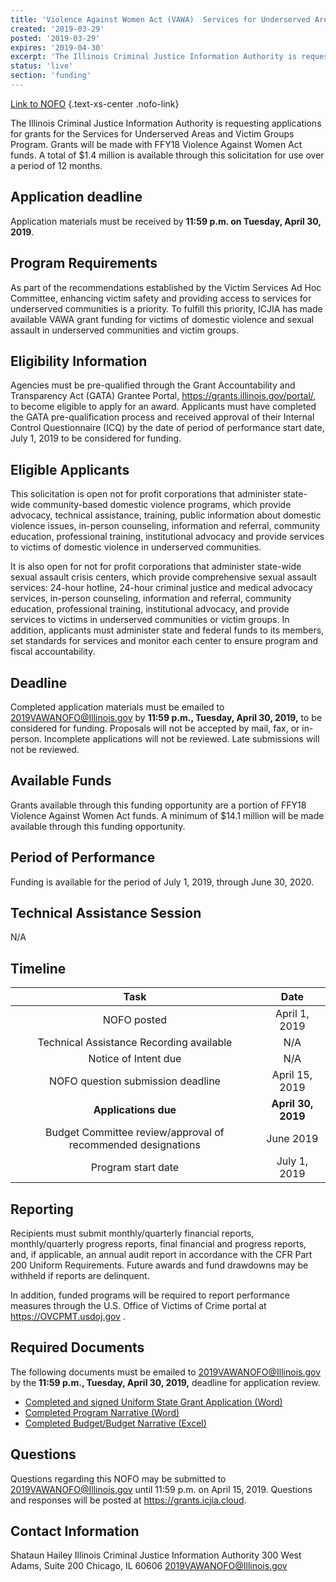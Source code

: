 ```yaml
---
title: 'Violence Against Women Act (VAWA)  Services for Underserved Areas & Victim Groups'
created: '2019-03-29'
posted: '2019-03-29'
expires: '2019-04-30'
excerpt: 'The Illinois Criminal Justice Information Authority is requesting applications for grants for the Services for Underserved Areas and Victim Groups Program. Grants will be made with FFY18 Violence Against Women Act funds. A total of $1.4 million is available through this solicitation for use over a period of 12 months. '
status: 'live'
section: 'funding'
---
```


[Link to NOFO](VAWANOFO.pdf) {.text-xs-center .nofo-link}

The Illinois Criminal Justice Information Authority is requesting applications for grants for the Services for Underserved Areas and Victim Groups Program. Grants will be made with FFY18 Violence Against Women Act funds. A total of $1.4 million is available through this solicitation for use over a period of 12 months. 

## Application deadline

 Application materials must be received by **11:59 p.m. on Tuesday, April 30, 2019**. 

## Program Requirements

As part of the recommendations established by the Victim Services Ad Hoc Committee, enhancing victim safety and providing access to services for underserved communities is a priority. To fulfill this priority, ICJIA has made available VAWA grant funding for victims of domestic violence and sexual assault in underserved communities and victim groups. 

## Eligibility Information

Agencies must be pre-qualified through the Grant Accountability and Transparency Act (GATA) Grantee Portal, https://grants.illinois.gov/portal/, to become eligible to apply for an award.  Applicants must have completed the GATA pre-qualification process and received approval of their Internal Control Questionnaire (ICQ) by the date of period of performance start date, July 1, 2019 to be considered for funding. 
	
## Eligible Applicants

This solicitation is open not for profit corporations that administer state-wide community-based domestic violence programs, which provide advocacy, technical assistance, training, public information about domestic violence issues, in-person counseling, information and referral, community education, professional training, institutional advocacy and provide services to victims of domestic violence in underserved communities.
	
It is also open for not for profit corporations that administer state-wide sexual assault crisis centers, which provide comprehensive sexual assault services: 24-hour hotline, 24-hour criminal justice and medical advocacy services, in-person counseling, information and referral, community education, professional training, institutional advocacy, and provide services to victims in underserved communities or victim groups.  In addition, applicants must administer state and federal funds to its members, set standards for services and monitor each center to ensure program and fiscal accountability. 

## Deadline

Completed application materials must be emailed to 2019VAWANOFO@Illinois.gov by **11:59 p.m., Tuesday, April 30, 2019,** to be considered for funding. Proposals will not be accepted by mail, fax, or in-person. Incomplete applications will not be reviewed. Late submissions will not be reviewed.

## Available Funds

Grants available through this funding opportunity are a portion of FFY18 Violence Against Women Act funds. A minimum of $14.1 million will be made available through this funding opportunity. 

## Period of Performance

Funding is available for the period of July 1, 2019, through June 30, 2020.  

## Technical Assistance Session

N/A
	
## Timeline

|                             Task                             |        Date        |
| :----------------------------------------------------------: | :----------------: |
|                         NOFO posted                          |   April 1, 2019    |
|           Technical Assistance Recording available           |        N/A         |
|                     Notice of Intent due                     |        N/A         |
|              NOFO question submission deadline               |   April 15, 2019   |
|                     **Applications due**                     | **April 30, 2019** |
| Budget Committee review/approval of recommended designations |     June 2019      |
|                      Program start date                      |    July 1, 2019    |
	
## Reporting

Recipients must submit monthly/quarterly financial reports, monthly/quarterly progress reports, final financial and progress reports, and, if applicable, an annual audit report in accordance with the CFR Part 200 Uniform Requirements. Future awards and fund drawdowns may be withheld if reports are delinquent.

In addition, funded programs will be required to report performance measures through the U.S. Office of Victims of Crime portal at https://OVCPMT.usdoj.gov .

## Required Documents
	
The following documents must be emailed to 2019VAWANOFO@Illinois.gov by the **11:59 p.m., Tuesday, April 30, 2019,** deadline for application review. 
	
* [Completed and signed Uniform State Grant Application (Word)](VAWAApplication.pdf) 
* [Completed Program Narrative (Word)](VAWAProgramNarrative.docx)
* [Completed Budget/Budget Narrative (Excel)](VAWABudget.xlsx)

## Questions

Questions regarding this NOFO may be submitted to 2019VAWANOFO@Illinois.gov until 11:59 p.m. on April 15, 2019.  Questions and responses will be posted at https://grants.icjia.cloud. 

## Contact Information

Shataun Hailey
Illinois Criminal Justice Information Authority
300 West Adams, Suite 200
Chicago, IL 60606
2019VAWANOFO@Illinois.gov
